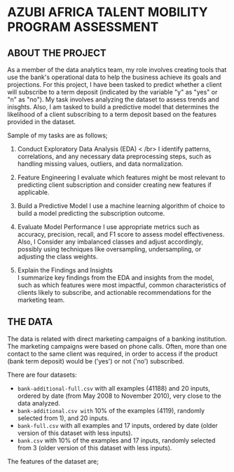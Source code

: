# AZUBI AFRICA TALENT MOBILITY PROGRAM ASSESSMENT

## ABOUT THE PROJECT
As a member of the data analytics team, my role involves creating tools that use the bank's operational data to help the business achieve its goals and projections. 
For this project, I have been tasked to predict whether a client will subscribe to a term deposit (indicated by the variable "y" as "yes" or "n" as "no"). My task involves analyzing the dataset to assess trends and inisghts. Also, I am tasked to build a predictive model that determines the likelihood of a client subscribing to a term deposit based on the features provided in the dataset.

Sample of my tasks are as follows;
1. Conduct Exploratory Data Analysis (EDA) < /br>
I identify patterns, correlations, and any necessary data preprocessing steps, such as handling missing values, outliers, and data normalization. 


2. Feature Engineering
I evaluate which features might be most relevant to predicting client subscription and consider creating new features if applicable. 


3. Build a Predictive Model 
I use a machine learning algorithm of choice to build a model predicting the subscription outcome. 


4. Evaluate Model Performance 
I use appropriate metrics such as accuracy, precision, recall, and F1 score to assess model effectiveness. Also, I Consider any imbalanced classes and adjust accordingly, possibly using techniques like oversampling, undersampling, or adjusting the class weights. 


5. Explain the Findings and Insights  
I summarize key findings from the EDA and insights from the model, such as which features were most impactful, common characteristics of clients likely to subscribe, and actionable recommendations for the marketing team. 


## THE DATA  
The data is related with direct marketing campaigns of a banking institution. The marketing campaigns were based on phone calls. Often, more than one contact to the same client was required, in order to access if the product (bank term deposit) would be ('yes') or not ('no') subscribed. 

There are four datasets:  

- `bank-additional-full.csv` with all examples (41188) and 20 inputs, ordered by date (from May 2008 to November 2010), very close to the data analyzed. 
- `bank-additional.csv with` 10% of the examples (4119), randomly selected from 1), and 20 inputs. 
- `bank-full.csv` with all examples and 17 inputs, ordered by date (older version of this dataset with less inputs).  
- `bank.csv` with 10% of the examples and 17 inputs, randomly selected from 3 (older version of this dataset with less inputs).

The features of the dataset are;
